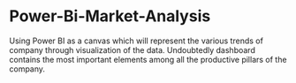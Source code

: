 # Power-Bi-Market-Analysis
Using Power BI as a canvas which will represent the various trends of company through visualization of the data. Undoubtedly dashboard contains the most important elements among all the productive pillars of the company. 
